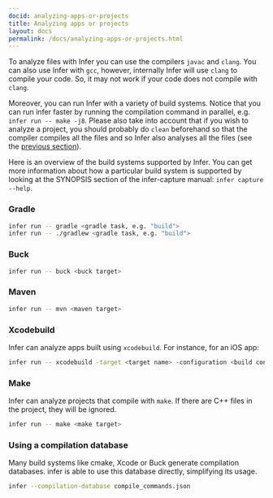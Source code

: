 ```yaml
---
docid: analyzing-apps-or-projects
title: Analyzing apps or projects
layout: docs
permalink: /docs/analyzing-apps-or-projects.html
---
```


To analyze files with Infer you can use the compilers `javac` and `clang`. You can also use Infer with `gcc`, however, internally Infer will use `clang` to compile your code. So, it may not work if your code does not compile with `clang`.

Moreover, you can run Infer with a variety of build systems. Notice that you can run infer faster by running the compilation command in parallel, e.g. `infer run -- make -j8`.
Please also take into account that if you wish to analyze a project, you should probably do `clean` beforehand so that the compiler compiles all the files and so Infer also analyses all the files (see the [previous section](docs/infer-workflow.html)).

Here is an overview of the build systems supported by Infer. You can
get more information about how a particular build system is supported
by looking at the SYNOPSIS section of the infer-capture manual:
`infer capture --help`.

### Gradle

```bash
infer run -- gradle <gradle task, e.g. "build">
infer run -- ./gradlew <gradle task, e.g. "build">
```

### Buck

```bash
infer run -- buck <buck target>
```

### Maven
```bash
infer run -- mvn <maven target>
```

### Xcodebuild

Infer can analyze apps built using `xcodebuild`. For instance, for an iOS app:

```bash
infer run -- xcodebuild -target <target name> -configuration <build configuration> -sdk iphonesimulator
```

### Make

Infer can analyze projects that compile with `make`. If there are C++ files in the project, they will be ignored.

```bash
infer run -- make <make target>
```


### Using a compilation database

Many build systems like cmake, Xcode or Buck generate compilation databases. infer is able to use this database directly, simplifying its usage.

```bash
infer --compilation-database compile_commands.json
```
